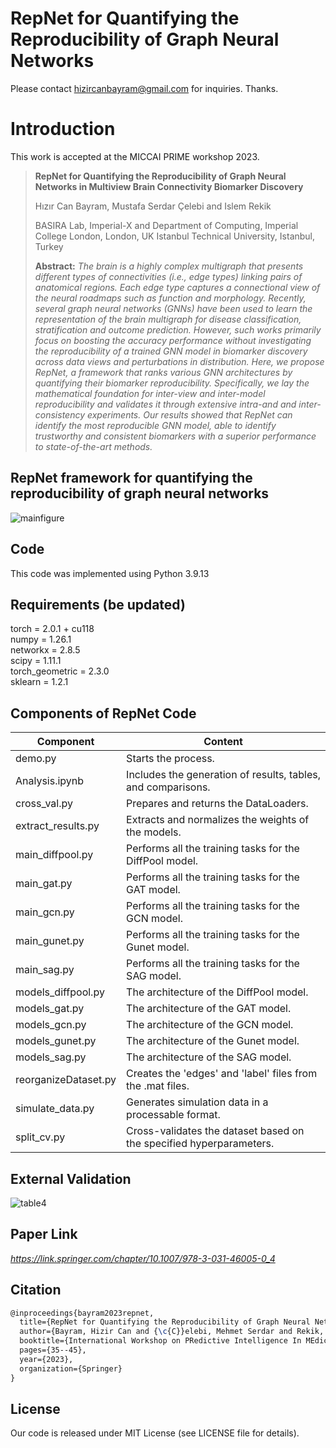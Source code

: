 # RepNet for Quantifying the Reproducibility of Graph Neural Networks
Please contact hizircanbayram@gmail.com for inquiries. Thanks. 

# Introduction
This work is accepted at the MICCAI PRIME workshop 2023.

>**RepNet for Quantifying the Reproducibility of Graph Neural Networks in Multiview Brain Connectivity Biomarker Discovery**
>
> Hızır Can Bayram, Mustafa Serdar Çelebi and Islem Rekik
>
> BASIRA Lab, Imperial-X and Department of Computing, Imperial College London, London, UK
> Istanbul Technical University, Istanbul, Turkey
>
> **Abstract:** *The brain is a highly complex multigraph that presents different types of connectivities (i.e., edge types) linking pairs of anatomical regions. Each edge type captures a connectional view of the neural roadmaps such as function and morphology. Recently, several graph neural networks (GNNs) have been used to learn the representation of the brain multigraph for disease classification, stratification and outcome prediction. However, such works primarily focus on boosting the accuracy performance without investigating the reproducibility of a trained GNN model in biomarker discovery across data views and perturbations in distribution. Here, we propose RepNet, a framework that ranks various GNN architectures by quantifying their biomarker reproducibility. Specifically, we lay the mathematical foundation for inter-view and inter-model reproducibility and validates it through extensive intra-and and inter-consistency experiments. Our results showed that RepNet can identify the most reproducible GNN model, able to identify trustworthy and consistent biomarkers with a superior performance to state-of-the-art methods.*

##  RepNet framework for quantifying the reproducibility of graph neural networks
![mainfigure](https://github.com/basiralab/RepNet/assets/23126077/849f834f-9060-4bca-bc03-066e924f498a)

## Code
This code was implemented using Python 3.9.13

## Requirements (be updated)
torch = 2.0.1 + cu118 \
numpy = 1.26.1 \
networkx = 2.8.5 \
scipy = 1.11.1 \
torch_geometric = 2.3.0 \
sklearn = 1.2.1 

## Components of RepNet Code
| Component | Content |
| ------ | ------ |
| demo.py | Starts the process. |
| Analysis.ipynb | Includes the generation of results, tables, and comparisons. |
| cross_val.py | Prepares and returns the DataLoaders. |
| extract_results.py | Extracts and normalizes the weights of the models. |
| main_diffpool.py | Performs all the training tasks for the DiffPool model. |
| main_gat.py | Performs all the training tasks for the GAT model. |
| main_gcn.py | Performs all the training tasks for the GCN model. |
| main_gunet.py | Performs all the training tasks for the Gunet model. |
| main_sag.py | Performs all the training tasks for the SAG model. |
| models_diffpool.py | The architecture of the DiffPool model. |
| models_gat.py | The architecture of the GAT model. |
| models_gcn.py | The architecture of the GCN model. |
| models_gunet.py | The architecture of the Gunet model. |
| models_sag.py | The architecture of the SAG model. |
| reorganizeDataset.py | Creates the 'edges' and 'label' files from the .mat files. |
| simulate_data.py | Generates simulation data in a processable format. |
| split_cv.py | Cross-validates the dataset based on the specified hyperparameters. |

## External Validation
![table4](https://github.com/basiralab/RepNet/assets/23126077/ef3a15aa-b24e-4c8f-9724-f3f21232d7d0)

## Paper Link
*https://link.springer.com/chapter/10.1007/978-3-031-46005-0_4*

## Citation
```latex
@inproceedings{bayram2023repnet,
  title={RepNet for Quantifying the Reproducibility of Graph Neural Networks in Multiview Brain Connectivity Biomarker Discovery},
  author={Bayram, Hizir Can and {\c{C}}elebi, Mehmet Serdar and Rekik, Islem},
  booktitle={International Workshop on PRedictive Intelligence In MEdicine},
  pages={35--45},
  year={2023},
  organization={Springer}
}
```
## License
Our code is released under MIT License (see LICENSE file for details).



